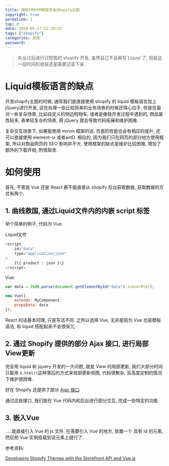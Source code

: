 ```yaml
---
title: 用现代MVVM框架开发Shopify主题
copyright: true
permalink: 1
top: 0
date: 2020-05-17 12:20:23
tags: ["shopify"]
categories: 其他
password:
---
```


> 失业过后进行过短暂的 shopify 开发, 虽然自己不会再写 Liquid 了, 但是这一段时间的收获还是需要记录下来.

# Liquid模板语言的缺点

开发shopify主题的时候, 通常我们是直接使用 shopify 的 liquid 模板语言加上 jQuery进行开发, 这在处理一些比较简单的业务场景的时候还得心应手, 但是在面对一些复杂场景, 比如自定义的侧边购物车, 或者是像我开发过程中遇到的, 商品属性较多, 表单较复杂的场景, 用 jQuery 就会导致代码拓展和维护困难. 

复杂交互场景下, 如果能使用 mvvm 框架的话, 页面的性能也会有相应的提升, 还可以直接使用 element-ui 或者antD. 相应的, 因为我们只在网页的部分地方使用框架, 所以对商品网页的 SEO 影响并不大. 使用框架的缺点是维护比较困难, 增加了额外的下载开销, 酌情取舍.

<!--more-->

# 如何使用

首先, 不管是 Vue 还是 React 都不能直接从 shopify 后台获取数据, 获取数据的方式有两个: 

## 1. 曲线救国, 通过Liquid文件内的内嵌 script 标签

举个简单的例子, 代码为 Vue:

Liquid文件

```js
<script
	id="data"
	type="application/json"
>
	{\{ product | json }\}
</script>
```

Vue:

```js
var data = JSON.parse(document.getElementById("data").innnerHtml);

new Vue({
	extends: MyComponent,
	propsData: data
});
```

React 的话基本同理, 只是写法不同. 之所以选择 Vue, 无非是因为 Vue 也是模板语法, 和 liquid 搭配起来不会很突兀.

## 2. 通过 Shopify 提供的部分 Ajax 接口, 进行局部View更新

完全用 liquid 和 jquery 开发的一大问题, 就是 View 的局部更新, 我们大部分时间只能用 `$.html()`这种落后的方式来局部更新视图, 代码很繁杂, 且高度定制的情况下维护很困难.

好在 Shopify 还提供了部分 [Ajax 接口](https://shopify.dev/docs/themes/ajax-api/getting-started)

通过这些接口,  我们能在 Vue 代码内和后台进行部分交互, 完成一些特定的功能. 

## 3. 嵌入Vue

.....就直接引入 Vue 的 js 文件, 在需要引入 Vue 的地方, 放置一个 具有 id 的元素, 然后把 Vue 实例挂载到该元素上就行了. 

参考资料: 

[Developing Shopify Themes with the Storefront API and Vue.js](https://www.bounteous.com/insights/2019/09/06/developing-shopify-themes-storefront-api-and-vuejs/)